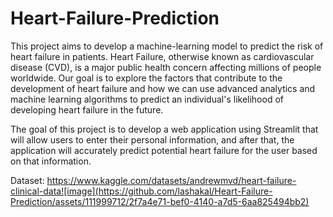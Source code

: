 # Heart-Failure-Prediction
This project aims to develop a machine-learning model to predict the risk of heart failure in patients. Heart Failure, otherwise known as cardiovascular disease (CVD), is a major public health concern affecting millions of people worldwide. Our goal is to explore the factors that contribute to the development of heart failure and how we can use advanced analytics and machine learning algorithms to predict an individual's likelihood of developing heart failure in the future.  

The goal of this project is to develop a web application using Streamlit that will allow users to enter their personal information, and after that, the application will accurately predict potential heart failure for the user based on that information.

Dataset: https://www.kaggle.com/datasets/andrewmvd/heart-failure-clinical-data![image](https://github.com/lashakal/Heart-Failure-Prediction/assets/111999712/2f7a4e71-bef0-4140-a7d5-6aa825494bb2)


